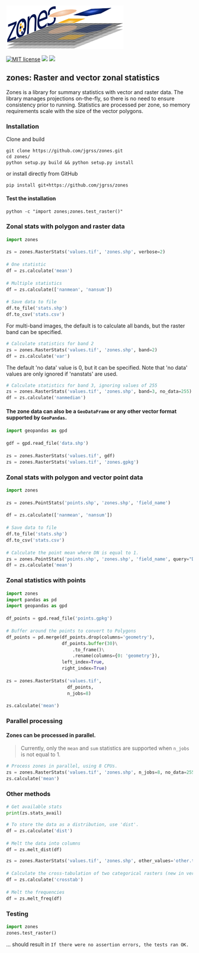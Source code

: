 ![](data/logo.png)

[![MIT license](https://img.shields.io/badge/License-MIT-black.svg)](https://lbesson.mit-license.org/)
[![](https://img.shields.io/badge/python-3.6%20%7C%203.7%20%7C%203.8-blue)](https://img.shields.io/badge/python-3.6%20%7C%203.7%20%7C%203.8-blue)
![](https://img.shields.io/badge/version-0.3.15-blue.svg?cacheSeconds=2592000)

zones: Raster and vector zonal statistics
---

Zones is a library for summary statistics with vector and raster data. The library manages projections on-the-fly,
so there is no need to ensure consistency prior to running. Statistics are processed per zone, so memory requirements
scale with the size of the vector polygons.

### Installation

Clone and build

```commandline
git clone https://github.com/jgrss/zones.git
cd zones/
python setup.py build && python setup.py install 
```

or install directly from GitHub

```commandline
pip install git+https://github.com/jgrss/zones
```

#### Test the installation

```commandline
python -c "import zones;zones.test_raster()"
```

### Zonal stats with polygon and raster data

```python
import zones

zs = zones.RasterStats('values.tif', 'zones.shp', verbose=2)

# One statistic
df = zs.calculate('mean')

# Multiple statistics
df = zs.calculate(['nanmean', 'nansum'])

# Save data to file
df.to_file('stats.shp')
df.to_csv('stats.csv')
```

For multi-band images, the default is to calculate all bands, but the raster band can be specified.

```python
# Calculate statistics for band 2
zs = zones.RasterStats('values.tif', 'zones.shp', band=2)
df = zs.calculate('var')
```

The default 'no data' value is 0, but it can be specified. Note that 'no data' values are only ignored if 'nanstats' are used.

```python
# Calculate statistics for band 3, ignoring values of 255
zs = zones.RasterStats('values.tif', 'zones.shp', band=3, no_data=255)
df = zs.calculate('nanmedian')
```

#### The zone data can also be a `GeoDataFrame` or any other vector format supported by `GeoPandas`.

```python
import geopandas as gpd

gdf = gpd.read_file('data.shp')

zs = zones.RasterStats('values.tif', gdf)
zs = zones.RasterStats('values.tif', 'zones.gpkg')
```

### Zonal stats with polygon and vector point data

```python
import zones

zs = zones.PointStats('points.shp', 'zones.shp', 'field_name')

df = zs.calculate(['nanmean', 'nansum'])

# Save data to file
df.to_file('stats.shp')
df.to_csv('stats.csv')

# Calculate the point mean where DN is equal to 1.
zs = zones.PointStats('points.shp', 'zones.shp', 'field_name', query="DN == 1")
df = zs.calculate('mean')
```

### Zonal statistics with points

```python
import zones
import pandas as pd
import geopandas as gpd

df_points = gpd.read_file('points.gpkg')

# Buffer around the points to convert to Polygons
df_points = pd.merge(df_points.drop(columns='geometry'), 
                     df_points.buffer(30)\
                         .to_frame()\
                         .rename(columns={0: 'geometry'}), 
                     left_index=True, 
                     right_index=True)

zs = zones.RasterStats('values.tif',
                       df_points,
                       n_jobs=8)

zs.calculate('mean')
```

### Parallel processing

#### Zones can be processed in parallel.

> Currently, only the `mean` and `sum` statistics are supported when `n_jobs` is not equal to 1.

```python
# Process zones in parallel, using 8 CPUs.
zs = zones.RasterStats('values.tif', 'zones.shp', n_jobs=8, no_data=255, band=1)
zs.calculate('mean')
```

### Other methods

```python
# Get available stats
print(zs.stats_avail)
```

```python
# To store the data as a distribution, use 'dist'.
df = zs.calculate('dist')

# Melt the data into columns
df = zs.melt_dist(df)
```

```python
zs = zones.RasterStats('values.tif', 'zones.shp', other_values='other.tif', n_jobs=1)

# Calculate the cross-tabulation of two categorical rasters (new in version 0.3.0)
df = zs.calculate('crosstab')

# Melt the frequencies
df = zs.melt_freq(df)
```

### Testing

```python
import zones
zones.test_raster()
```

... should result in `If there were no assertion errors, the tests ran OK.`
